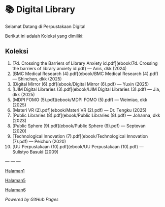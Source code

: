 # 📚 Digital Library

Selamat Datang di Perpustakaan Digital

Berikut ini adalah Koleksi yang dimiliki:
## Koleksi

1. [7d. Crossing the Barriers of Library Anxiety id.pdf](ebook/7d. Crossing the barriers of library anxiety id.pdf) — Anis, dkk (2024)
2. [BMC Medical Research (4).pdf](ebook/BMC Medical Research (4).pdf) — Shinchen, dkk (2025)
3. [Digital Mirror (6).pdf](ebook/Digital Mirror (6).pdf) — Yuxin (2025)
4. [IJIM Digital Libraries (3).pdf](ebook/IJIM Digital Libraries (3).pdf) — Jia, dkk (2025)
5. [MDPI FOMO (5).pdf](ebook/MDPI FOMO (5).pdf) — Weimiao, dkk (2025)
6. [Materi VR (2).pdf](ebook/Materi VR (2).pdf) — Dr. Tengku (2025)
7. [Public Libraries (8).pdf](ebook/Public Libraries (8).pdf) — Johanna, dkk (2023)
8. [Public Sphere (9).pdf](ebook/Public Sphere (9).pdf) — Septevan (2020)
9. [Technological Innovation (7).pdf](ebook/Technological Innovation (7).pdf) — Peichun (2020)
10. [UU Perpustakaan (10).pdf](ebook/UU Perpustakaan (10).pdf) — Sulistyo Basuki (2009)

— — —

[Halaman1](webti/halaman1.html)

[Halaman5](webti/halaman5.html)

[Halaman6](webti/halaman6.html)

*Powered by GitHub Pages*
